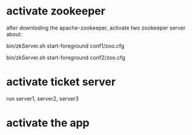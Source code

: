 
# activate zookeeper 
after downloding the apache-zookeeper, activate two zookeeper server about: 

bin/zkServer.sh start-foreground conf1/zoo.cfg

bin/zkServer.sh start-foreground conf2/zoo.cfg

# activate ticket server
run server1, server2, server3

# activate the app
